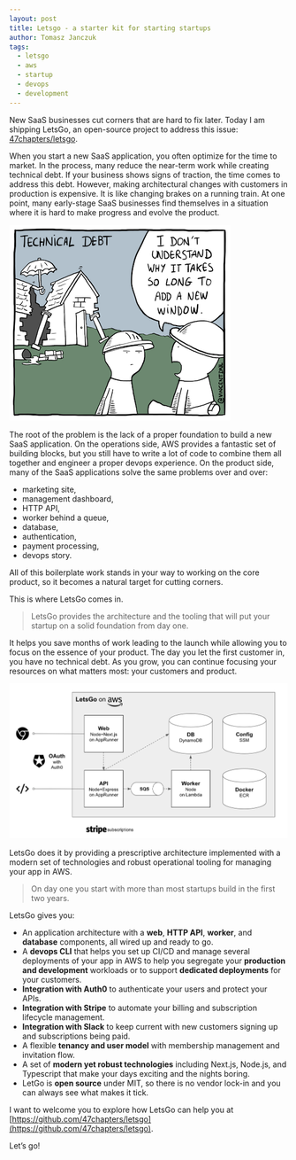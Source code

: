 ```yaml
---
layout: post
title: Letsgo - a starter kit for starting startups
author: Tomasz Janczuk
tags:
  - letsgo
  - aws
  - startup
  - devops
  - development
---
```


New SaaS businesses cut corners that are hard to fix later. Today I am shipping LetsGo, an open-source project to address this issue: [47chapters/letsgo](https://github.com/47chapters/letsgo).

When you start a new SaaS application, you often optimize for the time to market. In the process, many reduce the near-term work while creating technical debt. If your business shows signs of traction, the time comes to address this debt. However, making architectural changes with customers in production is expensive. It is like changing brakes on a running train. At one point, many early-stage SaaS businesses find themselves in a situation where it is hard to make progress and evolve the product.

<img src="/assets/post_images/2023-11-20/0.png" class="tj-img-diagram-100" alt="Technical debt">

The root of the problem is the lack of a proper foundation to build a new SaaS application. On the operations side, AWS provides a fantastic set of building blocks, but you still have to write a lot of code to combine them all together and engineer a proper devops experience. On the product side, many of the SaaS applications solve the same problems over and over:

- marketing site,
- management dashboard,
- HTTP API,
- worker behind a queue,
- database,
- authentication,
- payment processing,
- devops story.

All of this boilerplate work stands in your way to working on the core product, so it becomes a natural target for cutting corners.

This is where LetsGo comes in.

> LetsGo provides the architecture and the tooling that will put your startup on a solid foundation from day one.

It helps you save months of work leading to the launch while allowing you to focus on the essence of your product. The day you let the first customer in, you have no technical debt. As you grow, you can continue focusing your resources on what matters most: your customers and product.

<img src="/assets/post_images/2023-11-20/1.png" class="tj-img-diagram-100" alt="Technical debt">

LetsGo does it by providing a prescriptive architecture implemented with a modern set of technologies and robust operational tooling for managing your app in AWS.

> On day one you start with more than most startups build in the first two years.

LetsGo gives you:

- An application architecture with a **web**, **HTTP API**, **worker**, and **database** components, all wired up and ready to go.
- A **devops CLI** that helps you set up CI/CD and manage several deployments of your app in AWS to help you segregate your **production and development** workloads or to support **dedicated deployments** for your customers.
- **Integration with Auth0** to authenticate your users and protect your APIs.
- **Integration with Stripe** to automate your billing and subscription lifecycle management.
- **Integration with Slack** to keep current with new customers signing up and subscriptions being paid.
- A flexible **tenancy and user model** with membership management and invitation flow.
- A set of **modern yet robust technologies** including Next.js, Node.js, and Typescript that make your days exciting and the nights boring.
- LetGo is **open source** under MIT, so there is no vendor lock-in and you can always see what makes it tick.

I want to welcome you to explore how LetsGo can help you at [https://github.com/47chapters/letsgo](https://github.com/47chapters/letsgo).

Let’s go!
